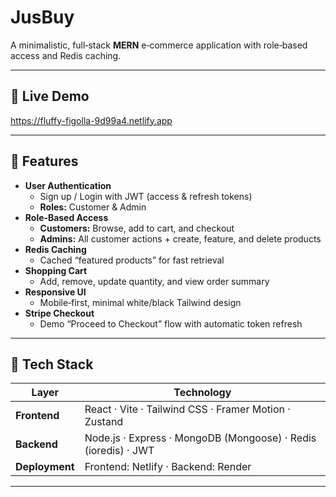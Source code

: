 # JusBuy

A minimalistic, full‑stack **MERN** e‑commerce application with role‑based access and Redis caching.

---

## 🌟 Live Demo

https://fluffy-figolla-9d99a4.netlify.app

---

## 🚀 Features

- **User Authentication**  
  - Sign up / Login with JWT (access & refresh tokens)  
  - **Roles:** Customer & Admin  
- **Role‑Based Access**  
  - **Customers:** Browse, add to cart, and checkout  
  - **Admins:** All customer actions + create, feature, and delete products  
- **Redis Caching**  
  - Cached “featured products” for fast retrieval  
- **Shopping Cart**  
  - Add, remove, update quantity, and view order summary  
- **Responsive UI**  
  - Mobile‑first, minimal white/black Tailwind design  
- **Stripe Checkout**  
  - Demo “Proceed to Checkout” flow with automatic token refresh  

---

## 🧩 Tech Stack

| Layer      | Technology                                    |
| ---------- | --------------------------------------------- |
| **Frontend**  | React · Vite · Tailwind CSS · Framer Motion · Zustand |
| **Backend**   | Node.js · Express · MongoDB (Mongoose) · Redis (ioredis) · JWT |                      |
| **Deployment**| Frontend: Netlify · Backend: Render           |

---


